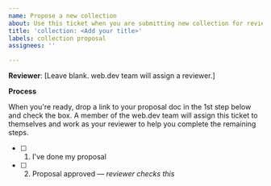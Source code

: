```yaml
---
name: Propose a new collection
about: Use this ticket when you are submitting new collection for review.
title: 'collection: <Add your title>'
labels: collection proposal
assignees: ''

---
```


**Reviewer**: [Leave blank. web.dev team will assign a reviewer.]

**Process**

When you're ready, drop a link to your proposal doc in the 1st step below and
check the box. A member of the web.dev team will assign this ticket to
themselves and work as your reviewer to help you complete the remaining steps.

- [ ] 1. I've done my proposal <add a link to your proposal doc>
- [ ] 2. Proposal approved — _reviewer checks this_
